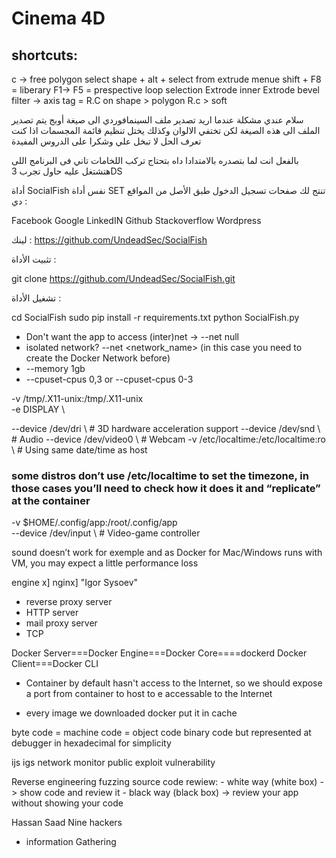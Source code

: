 Cinema 4D
========

shortcuts:
------------
c -> free polygon
select shape + alt + select from extrude menue
shift + F8 = liberary
F1-> F5 = prespective
loop selection
Extrode inner
Extrode
bevel
filter -> axis
tag = R.C on shape > polygon
R.c > soft


سلام عندي مشكلة عندما اريد تصدير ملف السينمافوردي الى صيغة أوبج يتم تصدير الملف الى هذه الصيغة لكن تختفي الالوان وكذلك يختل تنظيم قائمة المجسمات اذا كنت تعرف الحل لا تبخل علي وشكرا على الدروس المفيدة﻿


بالفعل انت لما بتصدره بالامتدادا داه بتحتاج تركب اللخامات تاني فى البرنامج اللى هتشتغل عليه 
حاول تجرب 3DS﻿











أداة SocialFish نفس أداة SET تنتج لك صفحات تسجيل الدخول طبق الأصل من المواقع دي :

Facebook
Google
LinkedIN
Github
Stackoverflow
Wordpress

لينك : https://github.com/UndeadSec/SocialFish

تثبيت الأداة :

git clone https://github.com/UndeadSec/SocialFish.git

تشغيل الأداة :

cd SocialFish
sudo pip install -r requirements.txt
python SocialFish.py








- Don't want the app to access (inter)net   ->   --net null
- isolated network? --net <network_name> (in this case you need to create the Docker Network before)
- --memory 1gb
-  --cpuset-cpus 0,3 or --cpuset-cpus 0-3








-v /tmp/.X11-unix:/tmp/.X11-unix \
-e DISPLAY \

--device /dev/dri \ # 3D hardware acceleration support
--device /dev/snd \ # Audio
--device /dev/video0 \ # Webcam
-v /etc/localtime:/etc/localtime:ro \  # Using same date/time as host
### some distros don’t use /etc/localtime to set the timezone, in those cases you’ll need to check how it does it and “replicate” at the container
-v $HOME/.config/app:/root/.config/app \
--device /dev/input \ # Video-game controller






sound doesn’t work for exemple and as Docker for Mac/Windows runs with VM, you may expect a little performance loss





engine x] nginx]
    "Igor Sysoev"
- reverse proxy server
- HTTP server
- mail proxy server
- TCP



Docker Server===Docker Engine===Docker Core====dockerd
Docker Client===Docker CLI

- Container by default hasn't access to the Internet, so we should expose a port from container to host to e accessable to the Internet

- every image we downloaded docker put it in cache


byte code = machine code = object code binary code but represented at debugger in hexadecimal for simplicity

ijs igs
network monitor
public exploit
vulnerability

Reverse engineering
fuzzing
source code rewiew:
    - white way (white box) -> show code and review it
    - black way (black box) -> review your app without showing your code



Hassan Saad
Nine hackers


- information Gathering



























